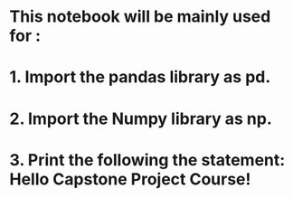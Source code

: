 # This notebook will be mainly used for : 

# 1. Import the pandas library as pd.

# 2. Import the Numpy library as np.
 
# 3. Print the following the statement: Hello Capstone Project Course!
